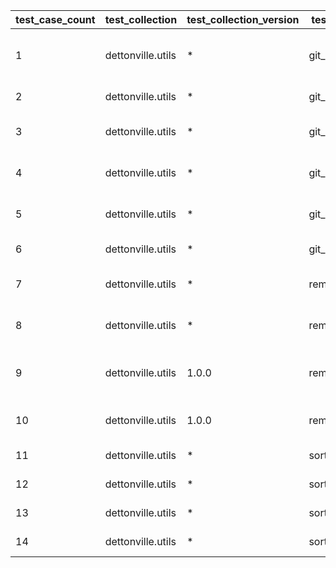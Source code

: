  | test_case_count | test_collection | test_collection_version | test_component | test_job_link | test_component_git_branch | test_component_git_commit_hash | test_case_id | test_date | test_description | test_failed | test_details_link | 
 |--- | --- | --- | --- | --- | --- | --- | --- | --- | --- | --- | --- | 
 | 1 | dettonville.utils | * | git_pacp |  | main | bf085e9 | 01 | 2024-02-20T22:35:39Z | SSH - NO-OP - expect result with changed: false | False | [test details](./git_pacp/test.results/test_01/test-results.detailed.yml) | 
 | 2 | dettonville.utils | * | git_pacp |  | main | bf085e9 | 02 | 2024-02-20T22:35:39Z | SSH - add test file | False | [test details](./git_pacp/test.results/test_02/test-results.detailed.yml) | 
 | 3 | dettonville.utils | * | git_pacp |  | main | bf085e9 | 03 | 2024-02-20T22:35:39Z | SSH - add test file with explicit `add` path | False | [test details](./git_pacp/test.results/test_03/test-results.detailed.yml) | 
 | 4 | dettonville.utils | * | git_pacp |  | main | bf085e9 | 04 | 2024-02-20T22:35:39Z | SSH - expect default `add` path work | False | [test details](./git_pacp/test.results/test_04/test-results.detailed.yml) | 
 | 5 | dettonville.utils | * | git_pacp |  | main | bf085e9 | 05 | 2024-02-20T22:35:39Z | SSH - add test file with remote alias defined | False | [test details](./git_pacp/test.results/test_05/test-results.detailed.yml) | 
 | 6 | dettonville.utils | * | git_pacp |  | main | bf085e9 | 06 | 2024-02-20T22:35:39Z | SSH - remove test file | False | [test details](./git_pacp/test.results/test_06/test-results.detailed.yml) | 
 | 7 | dettonville.utils | * | remove_dict_keys |  | main | bf085e9 | 01 | 2024-02-20T22:35:39Z | dict object - single key remove test | False | [test details](./remove_dict_keys/test.results/test_01/test-results.detailed.yml) | 
 | 8 | dettonville.utils | * | remove_dict_keys |  | main | bf085e9 | 02 | 2024-02-20T22:35:39Z | dict object - multi key remove test | False | [test details](./remove_dict_keys/test.results/test_02/test-results.detailed.yml) | 
 | 9 | dettonville.utils | 1.0.0 | remove_dict_keys |  | main | bf085e9 | 03 | 2024-02-20T22:35:39Z | dict object - multi key remove test using regex | False | [test details](./remove_dict_keys/test.results/test_03/test-results.detailed.yml) | 
 | 10 | dettonville.utils | 1.0.0 | remove_dict_keys |  | main | bf085e9 | 04 | 2024-02-20T22:35:39Z | dict object - empty object remove test | False | [test details](./remove_dict_keys/test.results/test_04/test-results.detailed.yml) | 
 | 11 | dettonville.utils | * | sort_dict_list |  | main | bf085e9 | 01 | 2024-02-20T22:35:39Z | single key sort test | False | [test details](./sort_dict_list/test.results/test_01/test-results.detailed.yml) | 
 | 12 | dettonville.utils | * | sort_dict_list |  | main | bf085e9 | 02 | 2024-02-20T22:35:39Z | single key sort test using list | False | [test details](./sort_dict_list/test.results/test_02/test-results.detailed.yml) | 
 | 13 | dettonville.utils | * | sort_dict_list |  | main | bf085e9 | 03 | 2024-02-20T22:35:39Z | multi key sort test | False | [test details](./sort_dict_list/test.results/test_03/test-results.detailed.yml) | 
 | 14 | dettonville.utils | * | sort_dict_list |  | main | bf085e9 | 04 | 2024-02-20T22:35:39Z | empty list sort test | False | [test details](./sort_dict_list/test.results/test_04/test-results.detailed.yml) | 
